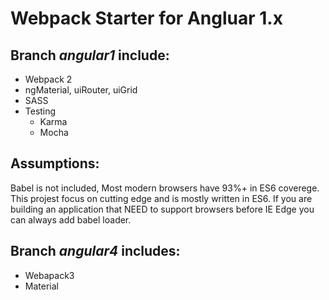 Webpack Starter for Angluar 1.x
===============================


Branch *angular1* include:
-------------

- Webpack 2
- ngMaterial, uiRouter, uiGrid
- SASS
- Testing 
  - Karma
  - Mocha


Assumptions:
-----------

Babel is not included, Most modern browsers have 93%+ in ES6 coverege. This projest focus on cutting edge and is mostly written in ES6.
If you are building an application that NEED to support browsers before IE Edge you can always add babel loader.


Branch *angular4* includes:
--------------------------
- Webapack3
- Material
